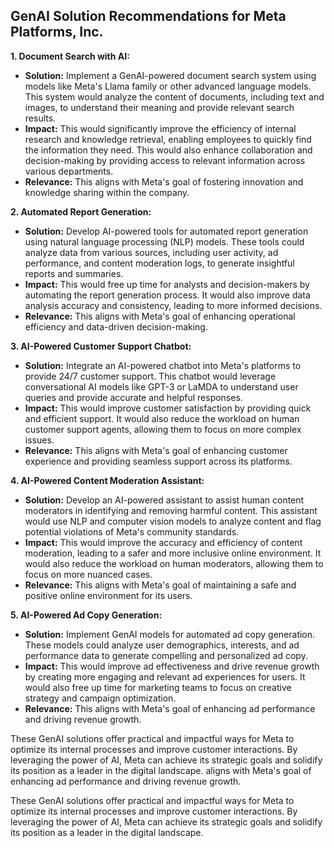 ## GenAI Solution Recommendations for Meta Platforms, Inc.

**1. Document Search with AI:**

* **Solution:** Implement a GenAI-powered document search system using models like Meta's Llama family or other advanced language models. This system would analyze the content of documents, including text and images, to understand their meaning and provide relevant search results.
* **Impact:** This would significantly improve the efficiency of internal research and knowledge retrieval, enabling employees to quickly find the information they need. This would also enhance collaboration and decision-making by providing access to relevant information across various departments.
* **Relevance:** This aligns with Meta's goal of fostering innovation and knowledge sharing within the company.

**2. Automated Report Generation:**

* **Solution:** Develop AI-powered tools for automated report generation using natural language processing (NLP) models. These tools could analyze data from various sources, including user activity, ad performance, and content moderation logs, to generate insightful reports and summaries.
* **Impact:** This would free up time for analysts and decision-makers by automating the report generation process. It would also improve data analysis accuracy and consistency, leading to more informed decisions.
* **Relevance:** This aligns with Meta's goal of enhancing operational efficiency and data-driven decision-making.

**3. AI-Powered Customer Support Chatbot:**

* **Solution:** Integrate an AI-powered chatbot into Meta's platforms to provide 24/7 customer support. This chatbot would leverage conversational AI models like GPT-3 or LaMDA to understand user queries and provide accurate and helpful responses.
* **Impact:** This would improve customer satisfaction by providing quick and efficient support. It would also reduce the workload on human customer support agents, allowing them to focus on more complex issues.
* **Relevance:** This aligns with Meta's goal of enhancing customer experience and providing seamless support across its platforms.

**4. AI-Powered Content Moderation Assistant:**

* **Solution:** Develop an AI-powered assistant to assist human content moderators in identifying and removing harmful content. This assistant would use NLP and computer vision models to analyze content and flag potential violations of Meta's community standards.
* **Impact:** This would improve the accuracy and efficiency of content moderation, leading to a safer and more inclusive online environment. It would also reduce the workload on human moderators, allowing them to focus on more nuanced cases.
* **Relevance:** This aligns with Meta's goal of maintaining a safe and positive online environment for its users.

**5. AI-Powered Ad Copy Generation:**

* **Solution:** Implement GenAI models for automated ad copy generation. These models could analyze user demographics, interests, and ad performance data to generate compelling and personalized ad copy.
* **Impact:** This would improve ad effectiveness and drive revenue growth by creating more engaging and relevant ad experiences for users. It would also free up time for marketing teams to focus on creative strategy and campaign optimization.
* **Relevance:** This aligns with Meta's goal of enhancing ad performance and driving revenue growth.

These GenAI solutions offer practical and impactful ways for Meta to optimize its internal processes and improve customer interactions. By leveraging the power of AI, Meta can achieve its strategic goals and solidify its position as a leader in the digital landscape.
 aligns with Meta's goal of enhancing ad performance and driving revenue growth.

These GenAI solutions offer practical and impactful ways for Meta to optimize its internal processes and improve customer interactions. By leveraging the power of AI, Meta can achieve its strategic goals and solidify its position as a leader in the digital landscape.